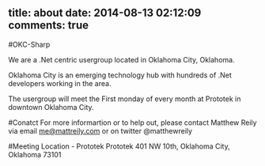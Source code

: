 title: about
date: 2014-08-13 02:12:09
comments: true
---

#OKC-Sharp

We are a .Net centric usergroup located in Oklahoma City, Oklahoma. 

Oklahoma City is an emerging technology hub with hundreds of .Net developers working in the area. 

The usergroup will meet the First monday of every month at Prototek in downtown Oklahoma City.

#Conatct
For more informartion or to help out, please contact Matthew Reily via email <me@mattreily.com> or on twitter @matthewreily

#Meeting Location - Prototek
Prototek
401 NW 10th,
Oklahoma City, Oklahoma
73101

<script 
type="text/javascript" 
src="http://maps.google.com/maps/api/js?sensor=false"
></script>
<style>
#gmap_canvas img{
  max-width:none!important;
  background:none!important;
}

.speaker-headshot {
  float: left;
  padding: 5px 15px 5px 0px; 
}

</style>

<div style="overflow:hidden;height:200px;width:900px;">
  <div id="gmap_canvas" style="height:200px;width:900px;"></div>
</div>
<script type="text/javascript"> 
function init_map() {
    var myOptions = {
        zoom: 14,
        center: new google.maps.LatLng(35.478527, -97.51941699999998),
        mapTypeId: google.maps.MapTypeId.ROADMAP
    };
    map = new google.maps.Map(document.getElementById("gmap_canvas"), myOptions);
    marker = new google.maps.Marker({
        map: map,
        position: new google.maps.LatLng(35.478527, -97.51941699999998)
    });
    infowindow = new google.maps.InfoWindow({
        content: "<b>Prototek</b><br/>401 NW 10th St, <br/>73103 Oklahoma City"
    });
    google.maps.event.addListener(marker, "click", function() {
        infowindow.open(map, marker);
    });
    infowindow.open(map, marker);
}
google.maps.event.addDomListener(window, 'load', init_map);
</script>